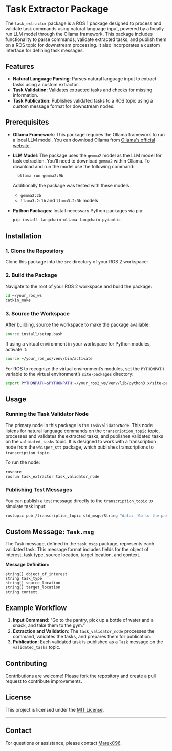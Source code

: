 # Task Extractor Package

The `task_extractor` package is a ROS 1 package designed to process and validate task commands using natural language input, powered by a locally run LLM model through the Ollama framework. This package includes functionality to parse commands, validate extracted tasks, and publish them on a ROS topic for downstream processing. It also incorporates a custom interface for defining task messages.

## Features

- **Natural Language Parsing**: Parses natural language input to extract tasks using a custom extractor.
- **Task Validation**: Validates extracted tasks and checks for missing information.
- **Task Publication**: Publishes validated tasks to a ROS topic using a custom message format for downstream nodes.

## Prerequisites

- **Ollama Framework**: This package requires the Ollama framework to run a local LLM model. You can download Ollama from [Ollama's official website](https://ollama.com/).
- **LLM Model**: The package uses the `gemma2` model as the LLM model for task extraction. You’ll need to download `gemma2` within Ollama. To download and run the model use the following command:
  ```bash
    ollama run gemma2:9b
  ```
  Additionally the package was tested with these models:
  - `gemma2:2b` 
  - `llama3.2:1b` and `llama3.2:3b` models

- **Python Packages**: Install necessary Python packages via pip:

  ```bash
  pip install langchain-ollama langchain pydantic
  ```

## Installation

### 1. Clone the Repository

Clone this package into the `src` directory of your ROS 2 workspace:

### 2. Build the Package

Navigate to the root of your ROS 2 workspace and build the package:

```bash
cd ~/your_ros_ws
catkin_make
```

### 3. Source the Workspace

After building, source the workspace to make the package available:

```bash
source install/setup.bash
```

If using a virtual environment in your workspace for Python modules, activate it:

```bash
source ~/your_ros_ws/venv/bin/activate
```

For ROS to recognize the virtual environment’s modules, set the `PYTHONPATH` variable to the virtual environment’s `site-packages` directory:

```bash
export PYTHONPATH=$PYTHONPATH:~/your_ros2_ws/venv/lib/python3.x/site-packages
```

## Usage

### Running the Task Validator Node

The primary node in this package is the `TaskValidatorNode`. This node listens for natural language commands on the `transcription_topic` topic, processes and validates the extracted tasks, and publishes validated tasks on the `validated_tasks` topic. It is designed to work with a transcription node from the `whisper_stt` package, which publishes transcriptions to `transcription_topic`.

To run the node:

```bash
roscore
rosrun task_extractor task_validator_node
```

### Publishing Test Messages

You can publish a test message directly to the `transcription_topic` to simulate task input:

```bash
rostopic pub /transcription_topic std_msgs/String "data: 'Go to the pantry and bring to me a bottle'"
```

## Custom Message: `Task.msg`

The `Task` message, defined in the `task_msgs` package, represents each validated task. This message format includes fields for the object of interest, task type, source location, target location, and context.

**Message Definition:**

```plaintext
string[] object_of_interest
string task_type
string[] source_location
string[] target_location
string context
```

## Example Workflow

1. **Input Command**: "Go to the pantry, pick up a bottle of water and a snack, and take them to the gym."
2. **Extraction and Validation**: The `task_validator_node` processes the command, validates the tasks, and prepares them for publication.
3. **Publication**: Each validated task is published as a `Task` message on the `validated_tasks` topic.

## Contributing

Contributions are welcome! Please fork the repository and create a pull request to contribute improvements.

## License

This project is licensed under the [MIT License](LICENSE).

---

## Contact

For questions or assistance, please contact [MarekC96](mailto:marek.cornak@stuba.sk).
```
